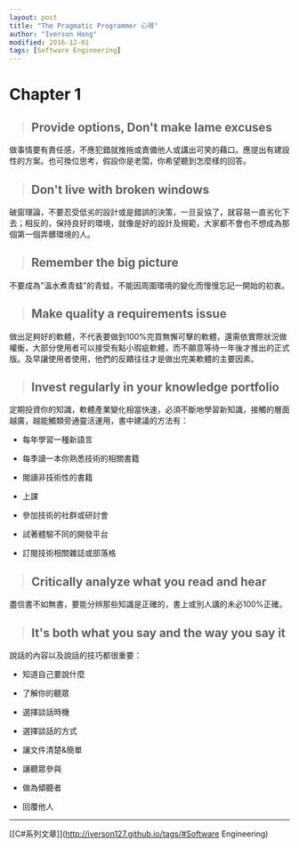 ```yaml
---
layout: post
title: "The Pragmatic Programmer 心得"
author: "Iverson Hong"
modified: 2016-12-01
tags: [Software Engineering]
---
```


# Chapter 1 #

> ## Provide options, Don't make lame excuses ##

做事情要有責任感，不應犯錯就推拖或責備他人或講出可笑的藉口。應提出有建設性的方案。也可換位思考，假設你是老闆，你希望聽到怎麼樣的回答。

> ## Don't live with broken windows ##

破窗理論，不要忍受低劣的設計或是錯誤的決策，一旦妥協了，就容易一直劣化下去；相反的，保持良好的環境，就像是好的設計及規範，大家都不會也不想成為那個第一個弄髒環境的人。

> ## Remember the big picture ##

不要成為"溫水煮青蛙"的青蛙，不能因周圍環境的變化而慢慢忘記一開始的初衷。

> ## Make quality a requirements issue ##

做出足夠好的軟體，不代表要做到100%完買無懈可擊的軟體，還需依實際狀況做權衡，大部分使用者可以接受有點小瑕疵軟體，而不願意等待一年後才推出的正式版。及早讓使用者使用，他們的反饋往往才是做出完美軟體的主要因素。

> ## Invest regularly in your knowledge portfolio ##

定期投資你的知識，軟體產業變化相當快速，必須不斷地學習新知識，接觸的層面越廣，越能觸類旁通靈活運用，書中建議的方法有：

- 每年學習一種新語言

- 每季讀一本你熟悉技術的相關書籍

- 閱讀非技術性的書籍

- 上課

- 參加技術的社群或研討會

- 試著體驗不同的開發平台

- 訂閱技術相關雜誌或部落格

> ## Critically analyze what you read and hear ##

盡信書不如無書，要能分辨那些知識是正確的，書上或別人講的未必100%正確。

> ## It's both what you say and the way you say it ##

說話的內容以及說話的技巧都很重要：

- 知道自己要說什麼

- 了解你的聽眾

- 選擇談話時機

- 選擇談話的方式

- 讓文件清楚&簡單

- 讓聽眾參與

- 做為傾聽者

- 回覆他人

----------

[[C#系列文章]](http://iverson127.github.io/tags/#Software Engineering)